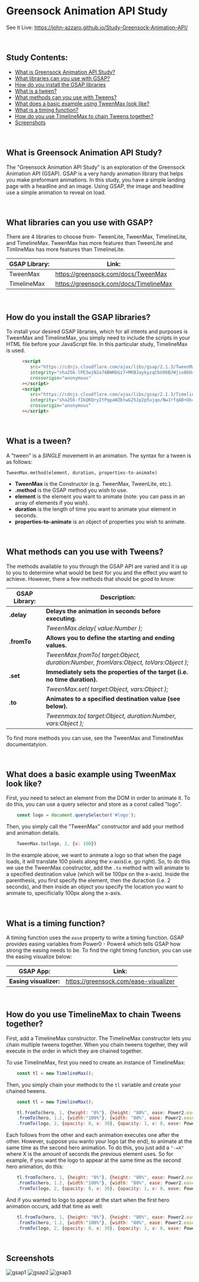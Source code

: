 # Greensock Animation API Study
See it Live: https://john-azzaro.github.io/Study-Greensock-Animation-API/

<br>

## Study Contents:

* [What is Greensock Animation API Study?](#What-is-Greensock-Animation-API-Study)
* [What libraries can you use with GSAP?](#What-libraries-can-you-use-with-GSAP)
* [How do you install the GSAP libraries](#How-do-you-install-the-GSAP-libraries)
* [What is a tween?](#What-is-a-tween)
* [What methods can you use with Tweens?](#What-methods-can-you-use-with-Tweens)
* [What does a basic example using TweenMax look like?](#What-does-a-basic-example-using-TweenMax-look-like)
* [What is a timing function?](#What-is-a-timing-function)
* [How do you use TimelineMax to chain Tweens together?](#How-do-you-use-TimelineMax-to-chain-Tweens-together)
* [Screenshots](#Screenshots)

<br>

## What is Greensock Animation API Study?
The "Greensock Animation API Study" is an exploration of the Greensock Animation API (GSAP).  GSAP is a very handy
animation library that helps you make preformant animations.  In this study, you have a simple landing page with a 
headline and an image.  Using GSAP, the image and headline use a simple animation to reveal on load.

<br>

## What libraries can you use with GSAP?
There are 4 libraries to choose from- TweenLite, TweenMax, TimelineLite, and TimelineMax.  TweenMax has more features than
TweenLite and TimlineMax has more features than TimelineLite.

| **GSAP Library:**                            | **Link:**                             |
| ---------------------------------------- | ----------------------------------------------|
|  TweenMax                |  https://greensock.com/docs/TweenMax                |
|  TimelineMax                |  https://greensock.com/docs/TimelineMax                |


<br>

## How do you install the GSAP libraries?
To install your desired GSAP libraries, which for all intents and purposes is TweenMax and TimelineMax, you simply need to 
include the scripts in your HTML file before your JavaScript file.  In this particular study, TimelineMax is used.
```HTML
      <script
         src="https://cdnjs.cloudflare.com/ajax/libs/gsap/2.1.3/TweenMax.min.js"
         integrity="sha256-lPE3wjN2a7ABWHbGz7+MKBJaykyzqCbU96BJWjio86U="
         crossorigin="anonymous"
      ></script>
      <script
         src="https://cdnjs.cloudflare.com/ajax/libs/gsap/2.1.3/TimelineMax.min.js"
         integrity="sha256-fIkQKQryItPqpaWZbtwG25Jp2p5ujqo/NwJrfqAB+Qk="
         crossorigin="anonymous"
      ></script>
```

<br>

## What is a tween?
A "tween" is a *SINGLE* movement in an animation. The syntax for a tween is as follows:
```
TweenMax.method(element, duration, properties-to-animate)
```
* **TweenMax** is the Constructor (e.g. TweenMax, TweenLite, etc.).
* **.method** is the GSAP method you wish to use.
* **element** is the element you want to animate (note: you can pass in an array of elements if you wish).
* **duration** is the length of time you want to animate your element in seconds.
* **properties-to-animate** is an object of properties you wish to animate.

<br>

## What methods can you use with Tweens?
The methods available to you through the GSAP API are varied and it is up to you to determine what would be best for you
and the effect you want to achieve.  However, there a few methods that should be good to know:

| **GSAP Library:**                            | **Description:**                             |
| ---------------------------------------- | ----------------------------------------------|
|   **.delay**            |   **Delays the animation in seconds before executing.**            |
|                          |   *TweenMax.delay( value:Number );*           |
|   **.fromTo**            |   **Allows you to define the starting and ending values.**            | 
|                          |  *TweenMax.fromTo( target:Object, duration:Number, fromVars:Object, toVars:Object );*               |
|   **.set**            |   **Immediately sets the properties of the target (i.e. no time duration).**            |
|                          |  *TweenMax.set( target:Object, vars:Object );*               |
|   **.to**            |   **Animates to a specified destination value (see below).**            | 
|                          |  *Tweenmax.to( target:Object, duration:Number, vars:Object );*               |

To find more methods you can use, see the TweenMax and TimelineMax documentatyion.

<br>

## What does a basic example using TweenMax look like?
First, you need to select an element from the DOM in order to animate it.  To do this, you can use a query selector and store as
a const called "logo".
```JavaScript
    const logo = document.querySelector('#logo');
```
Then, you simply call the "TweenMax" constructor and add your method and animation details.
```JavaScript
    TweenMax.to(logo, 2, {x: 100})
```
In the example above, we want to animate a logo so that when the page loads, it will translate
100 pixels along the x-axis(i.e. go right).  So, to do this we use the TweenMax constructor, add the ```.to``` method with will
animate to a specified destination value (which will be 100px on the x-axis).  Inside the parenthesis, you first specify the element, 
then the duraction (i.e. 2 seconds), and then inside an object you specify the location you want to animate to, specificially 100px 
along the x-axis.

<br>

## What is a timing function?
A timing function uses the ```ease``` property to write a timing function.  GSAP provides easing variables from Power0 - Power4 which
tells GSAP how strong the easing needs to be.  To find the right timing function, you can use the easing visualize below:

| **GSAP App:**                            | **Link:**                             |
| ---------------------------------------- | ----------------------------------------------|
|   **Easing visualizer:**            |    https://greensock.com/ease-visualizer           |


<br>

## How do you use TimelineMax to chain Tweens together?
First, add a TimelineMax constructor.  The TimelineMax constructor lets you chain multiple tweens together.  When you chain tweens together,
they will execute in the order in which they are chained together.  

To use TimelineMax, first you need to create an instance of TimelineMax:
```JavaScript
    const tl = new TimelineMax();
``` 

Then, you simply chain your methods to the ```tl``` variable and create your chained tweens.
```JavaScript
    const tl = new TimelineMax();

    tl.fromTo(hero, 1, {height: "0%"}, {height: "80%", ease: Power2.easeInOut })
    .fromTo(hero, 1.2, {width:"100%"}, {width: "80%", ease: Power2.easeInOut})
    .fromTo(logo, 2, {opacity: 0, x: 30}, {opacity: 1, x: 0, ease: Power2.easeInOut});
```
Each follows from the other and each animation executes one after the other.  However, suppose you wanto your logo (at the end), 
to animate at the same time as the second hero animation.  To do this, you just add a ```"-=X"``` where X is the amount of seconds the previous
element uses.  So for example, if you want the logo to appear at the same time as the second hero animation, do this:
```JavaScript
    tl.fromTo(hero, 1, {height: "0%"}, {height: "80%", ease: Power2.easeInOut })
    .fromTo(hero, 1.2, {width:"100%"}, {width: "80%", ease: Power2.easeInOut})
    .fromTo(logo, 2, {opacity: 0, x: 30}, {opacity: 1, x: 0, ease: Power2.easeInOut}, "-=1.2");
```
And if you wanted to logo to appear at the start when the first hero animation occurs, add that time as well:
```JavaScript
    tl.fromTo(hero, 1, {height: "0%"}, {height: "80%", ease: Power2.easeInOut })
    .fromTo(hero, 1.2, {width:"100%"}, {width: "80%", ease: Power2.easeInOut})
    .fromTo(logo, 2, {opacity: 0, x: 30}, {opacity: 1, x: 0, ease: Power2.easeInOut}, "-=2.2");
```

<br>

## Screenshots

![gsap1](https://user-images.githubusercontent.com/37447586/64072089-d5969e00-cc3d-11e9-8e6f-fe2bce80ddae.png)
![gsap2](https://user-images.githubusercontent.com/37447586/64072090-d5969e00-cc3d-11e9-8a11-c9e2c14a7524.png)
![gsap3](https://user-images.githubusercontent.com/37447586/64072091-d5969e00-cc3d-11e9-9a0c-76c588159aa3.png)